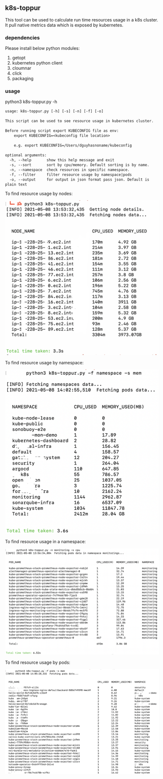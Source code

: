 ## k8s-toppur

This tool can be used to calculate run time resources usage in a k8s cluster. It pull native metrics data which is exposed by kubernetes.

### dependencies

Please install below python modules:
1. getopt
2. kubernetes python client
3. cloumnar
4. click
5. packaging

### usage

python3 k8s-toppur.py -h

```
usage: k8s-toppur.py [-h] [-s] [-n] [-f] [-o]

This script can be used to see resource usage in kubernetes cluster.

Before running script export KUBECONFIG file as env:
    export KUBECONFIG=<kubeconfig file location>
    
    e.g. export KUBECONFIG=/Users/dguyhasnoname/kubeconfig

optional arguments:
  -h, --help       show this help message and exit
  -s, --sort       sort by cpu/memory. Default sorting is by name.
  -n, --namespace  check resources in specific namespace.
  -f, --filter     filter resource usage by namespace|pods
  -o, --output     for output in json format pass json. Default is plain text
  ```

To find resource usage by nodes:

![image](imgs/nodes.png)

To find resource usage by namespace:

![image](imgs/resource_usage_by_ns.png)

To find resource usage in a namespace:

![image](imgs/namespaced_details.png)

To find resource usage by pods:

![image](imgs/resource_usage_by_pods.png)

